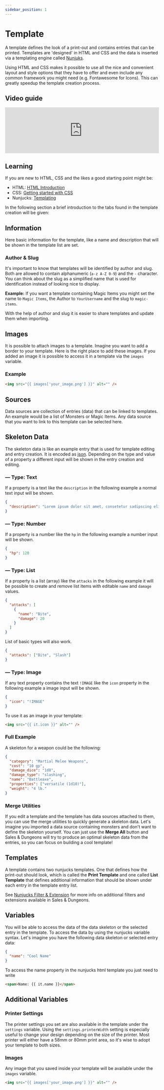 ```yaml
---
sidebar_position: 1
---
```


# Template

A template defines the look of a print-out and contains entries that can be printed.
Templates are 'designed' in HTML and CSS and the data is inserted via a templating
engine called [Nunjuks](https://mozilla.github.io/nunjucks/).

Using HTML and CSS makes it possible to use all the nice and convenient layout and style
options that they have to offer and even include any common framework you might need
(e.g. Fontawesome for Icons). This can greatly speedup the template creation process.

## Video guide

<iframe width="100%" style={{"aspect-ratio": "16 / 9"}} src="https://www.youtube.com/embed/3ny4qo40DQU?si=c9_eOfCpDzG19a45" title="YouTube video player" frameborder="0" allow="accelerometer; autoplay; clipboard-write; encrypted-media; gyroscope; picture-in-picture; web-share" referrerpolicy="strict-origin-when-cross-origin" allowfullscreen></iframe>

## Learning

If you are new to HTML, CSS and the likes a good starting point might be:

- HTML: [HTML Introduction](https://www.w3schools.com/html/html_intro.asp)
- CSS: [Getting started with CSS](https://developer.mozilla.org/en-US/docs/Learn/CSS/First_steps/Getting_started)
- Nunjucks: [Templating](https://mozilla.github.io/nunjucks/templating.html)

In the following section a brief introduction to the tabs found in the template
creation will be given:

## Information

Here basic information for the template, like a name and description that will be shown in
the template list are set.

### Author & Slug

It's important to know that templates will be identified by author and slug. Both are allowed
to contain alphanumeric (`a-z A-Z 0-9`) and the `-` character. You can think about the slug as a simplified
name that is used for identification instead of looking nice to display.

**Example:** If you want a template containing Magic Items you might set the name to `Magic Items`,
the Author to `YourUsername` and the slug to `magic-items`.

With the help of author and slug it is easier to share templates and update them when importing.

## Images

It is possible to attach images to a template. Imagine you want to add a border to your template.
Here is the right place to add these images. If you added an image it is possible to access it
in a template via the `images` variable.

### Example

```html
<img src="{{ images['your_image.png'] }}" alt="" />
```

## Sources

Data sources are collection of entries (data) that can be linked to templates.
An example would be a list of Monsters or Magic Items. Any data source that you want to link
to this template can be selected here.

## Skeleton Data

The skeleton data is like an example entry that is used for template editing and entry creation.
It is encoded as [json](https://en.wikipedia.org/wiki/JSON). Depending on the type and value of a
property a different input will be shown in the entry creation and editing.

### — Type: Text

If a property is a text like the `description` in the following example a normal text input
will be shown.

```json
{
  "description": "Lorem ipsum dolor sit amet, consetetur sadipscing elitr, sed diam nonumy eirmod tempor invidunt ut labore et dolore magna aliquyam"
}
```

### — Type: Number

If a property is a number like the `hp` in the following example a number input will be shown.

```json
{
  "hp": 120
}
```

### — Type: List

If a property is a list (array) like the `attacks` in the following example it will be possible
to create and remove list items with editable `name` and `damage` values.

```json
{
  "attacks": [
    {
      "name": "Bite",
      "damage": 20
    }
  ]
}
```

List of basic types will also work.

```json
{
  "attacks": ["Bite", "Slash"]
}
```

### — Type: Image

If any text property contains the text `!IMAGE` like the `icon` property in the following
example a image input will be shown.

```json
{
  "icon": "!IMAGE"
}
```

To use it as an image in your template:

```html
<img src="{{ it.icon }}" alt="" />
```

### Full Example

A skeleton for a weapon could be the following:

```json
{
  "category": "Martial Melee Weapons",
  "cost": "10 gp",
  "damage_dice": "1d8",
  "damage_type": "slashing",
  "name": "Battleaxe",
  "properties": ["versatile (1d10)"],
  "weight": "4 lb."
}
```

### Merge Utilities

If you edit a template and the template has data sources attached to them, you can use the merge
utilities to quickly generate a skeleton data. Let's imagine you imported a data source containing
monsters and don't want to define the skeleton yourself. You can just use the **Merge All** button
and Sales & Dungeons will try to produce an optimal skeleton data from the entries, so you can focus
on building a cool template!

## Templates

A template contains two nunjucks templates. One that defines how the print-out should look, which is
called the **Print Template** and one called **List Template** that defines additional information that should
be shown under each entry in the template entry list.

See [Nunjucks Filter & Extension](https://github.com/BigJk/snd/wiki/Nunjucks-Filter-&-Extensions) for more info on additional filters and extensions available in Sales & Dungeons.

## Variables

You will be able to access the data of the data skeleton or the selected entry in the template.
To access the data by using the nunjucks variable syntax. Let's imagine you have the following
data skeleton or selected entry data:

```json
{
  "name": "Cool Name"
}
```

To access the name property in the nunjucks html template you just need to write

```html
<span>Name: {{ it.name }}</span>
```

## Additional Variables

### Printer Settings

The printer settings you set are also available in the template under the `settings` variable.
Using the `settings.printerWidth` setting is especially useful to change your design depending
on the size of the printer. Most printer will either have a 58mm or 80mm print area, so it's wise
to adopt your template to both sizes.

### Images

Any image that you saved inside your template will be available under the `images` variable.

```html
<img src="{{ images['your_image.png'] }}" alt="" />
```
